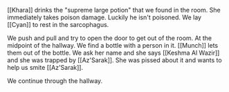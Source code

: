 [[Khara]] drinks the "supreme large potion" that we found in the room. She immediately takes poison damage. Luckily he isn't poisoned. We lay [[Cyan]] to rest in the sarcophagus.

We push and pull and try to open the door to get out of the room. At the midpoint of the hallway. We find a bottle with a person in it. [[Munch]] lets them out of the bottle. We ask her name and she says [[Keshma Al Wazir]] and she was trapped by [[Az'Sarak]]. She was pissed about it and wants to help us smite [[Az'Sarak]]. 

We continue through the hallway.